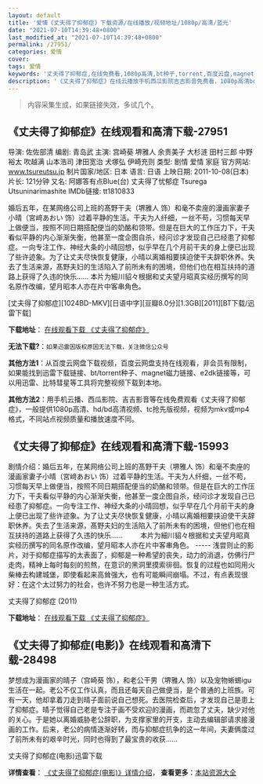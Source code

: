 ```yaml
---
layout: default
title: '爱情《丈夫得了抑郁症》下载资源/在线播放/视频地址/1080p/高清/蓝光'
date: "2021-07-10T14:39:48+0800"
last_modified_at: "2021-07-10T14:39:48+0800"
permalink: /27951/
categories: 爱情
cover:
tags: 爱情
keywords: '丈夫得了抑郁症,在线免费看,1080p高清,bt种子,torrent,百度云盘,magnet,磁力链,迅雷下载资源'
description: '《丈夫得了抑郁症》在线云播放手机西瓜影院吉吉影音免费看，1080p高清bd/hd未删减完整版和tc抢先枪版，mkv/mp4格式，附带bt/torrent种子、magnet/磁力链、百度云盘、网盘资源迅雷下载链接'
---
```


>内容采集生成，如果链接失效，多试几个。


## 《丈夫得了抑郁症》在线观看和高清下载-27951

导演: 佐佐部清 编剧: 青岛武 主演: 宫崎葵 堺雅人 余贵美子 大杉涟 田村三郎 中野裕太 吹越满 山本浩司 津田宽治 犬塚弘 伊崎充则 类型: 剧情 爱情 家庭 官方网站: www.tsureutsu.jp 制片国家/地区: 日本 语言: 日语 上映日期: 2011-10-08(日本) 片长: 121分钟 又名: 阿娜答有点Blue(台) 丈夫得了忧郁症 Tsurega Utsuninarimashite IMDb链接: tt1810833

婚后五年，在某网络公司上班的髙野干夫（堺雅人 饰）和毫不卖座的漫画家妻子小晴（宮﨑あおい 饰）过着平静的生活。干夫为人纤细，一丝不苟，习惯每天早上做便当，按照不同日期搭配便当的奶酪和领带。但是在巨大的工作压力下，干夫看似平静的内心渐渐失衡，他甚至一度企图自杀，经问诊才发现自己已经患了抑郁症。一向专注工作、神经大条的小晴回想，似乎早在几个月前干夫的身上便已出现了些许迹象。为了让丈夫尽快恢复健康，小晴以离婚相要挟迫使干夫辞职休养。失去了生活来源，髙野夫妇的生活陷入了前所未有的困境，但他们也在相互扶持的道路上获得了久违的快乐…… 本片为細川貂々根据和丈夫望月昭真实经历撰写的同名原作改编，望月昭本人亦在片中客串角色。


[丈夫得了抑郁症][1024BD-MKV][日语中字][豆瓣8.0分][1.3GB][2011][BT下载/迅雷下载]

**下载地址**： [在线观看下载 《丈夫得了抑郁症》](https://www.btdx8.com/torrent/tsurega_utsuninarimashite_2011.html) 


**无法下载?**：`如果迅雷因版权原因无法下载，关注微信公众号 `

**其他方法1**：从百度云网盘下载视频，百度云网盘支持在线观看，非会员有限制，如果能找到迅雷下载链接、bt/torrent种子、magnet磁力链接、e2dk链接等，可以用迅雷、比特彗星等工具将完整视频下载到本地。

**其他方法2**：用手机云播、西瓜影院、吉吉影音等在线免费观看《丈夫得了抑郁症》，一般提供1080p高清、hd/bd高清视频、tc抢先版视频，视频为mkv或mp4格式，不同站点视频质量和播放速度不同。


## 《丈夫得了抑郁症》在线观看和高清下载-15993

剧情介绍：婚后五年，在某网络公司上班的髙野干夫（堺雅人 饰）和毫不卖座的漫画家妻子小晴（宮﨑あおい 饰）过着平静的生活。干夫为人纤细，一丝不苟，习惯每天早上做便当，按照不同日期搭配便当的奶酪和领带。但是在巨大的工作压力下，干夫看似平静的内心渐渐失衡，他甚至一度企图自杀，经问诊才发现自己已经患了抑郁症。一向专注工作、神经大条的小晴回想，似乎早在几个月前干夫的身上便已出现了些许迹象。为了让丈夫尽快恢复健康，小晴以离婚相要挟迫使干夫辞职休养。失去了生活来源，髙野夫妇的生活陷入了前所未有的困境，但他们也在相互扶持的道路上获得了久违的快乐……  　　本片为細川貂々根据和丈夫望月昭真实经历撰写的同名原作改编，望月昭本人亦在片中客串角色。 ----- 浅尝则止的影片，对于抑郁症描写的太表面了，抑郁是一种希望的丧失，动力的消退，仿佛行尸走肉，精神上每时每刻的煎熬，在意识的黑洞里摸索徘徊。恢复的过程也如同用火柴棒去构建城堡，即使看起来高耸强大，也有可能瞬间崩塌。不过，有点表现很好：在这个太过努力的社会，也许不努力也是一种生活方式。


丈夫得了抑郁症 (2011)

**下载地址**： [在线观看下载 《丈夫得了抑郁症》](https://www.btbtdy.me/btdy/dy4292.html) 


## 《丈夫得了抑郁症(电影)》在线观看和高清下载-28498

梦想成为漫画家的晴子（宫崎葵 饰），和老公干男（堺雅人 饰）以及宠物蜥蜴igu生活在一起。老公不仅工作认真，而且还每天自己做便当，是个普通的上班族。可有一天，他却拿着刀走到晴子面前说自己想死。去医院检查后，才发现自己是患上了抑郁症。晴子觉得自己老是专注于画不受欢迎的漫画，而疏忽了丈夫，缺少对他的关心。于是她以离婚威胁老公辞职，为支撑家里的开支，主动去编辑部请求接漫画的工作。后来，老公的病情逐渐好转，而与抑郁症抗争的这一年间，夫妻俩度过了前所未有的艰辛时光，同时也得到了最宝贵的收获&hellip;…


丈夫得了抑郁症(电影)迅雷下载

**详情查看**： [《丈夫得了抑郁症(电影)》详情介绍](/movie/28498/)， **查看更多**：[本站资源大全](/movie/t/all/)

